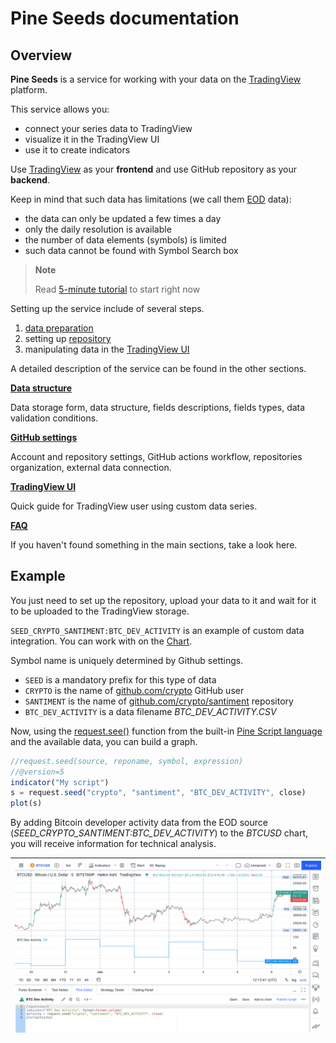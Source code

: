 [faq]: /faq.md
[guide_data]: /guide/data.md
[guide_repo]: /guide/repo.md 
[guide_ui]: /guide/ui.md
[ui_chart_pine]: /images/ui_chart_pine_btc.png
[github_user]: https://github.com/crypto
[github_repo]: https://github.com/crypto/santiment
[tv_chart]: https://tradingview.com/chart
[pine_docs]: https://www.tradingview.com/pine-script-docs/en/v5/index.html
[pine_refs]: https://www.tradingview.com/pine-script-reference/v5/#fun_request{dot}seed
[solution_eod]: https://www.tradingview.com/support/solutions/43000474958-i-see-only-eod-data-for-dxy-symbol-and-no-real-time/

# Pine Seeds documentation

## Overview

__Pine Seeds__ is a service for working with your data on the [TradingView](https://tradingview.com) platform.

This service allows you:

- connect your series data to TradingView
- visualize it in the TradingView UI
- use it to create indicators

Use [TradingView](https://tradingview.com) as your __frontend__ and use GitHub repository as your __backend__. 

Keep in mind that such data has limitations (we call them [EOD][solution_eod] data):

- the data can only be updated a few times a day
- only the daily resolution is available
- the number of data elements (symbols) is limited
- such data cannot be found with Symbol Search box

> __Note__
> 
> Read [5-minute tutorial](tutorial.md) to start right now

Setting up the service include of several steps.

1. [data preparation][guide_data]
1. setting up [repository][guide_repo]
1. manipulating data in the [TradingView UI][guide_ui]

A detailed description of the service can be found in the other sections.

__[Data structure][guide_data]__

Data storage form, data structure, fields descriptions, fields types, data validation conditions.

__[GitHub settings][guide_repo]__

Account and repository settings, GitHub actions workflow, repositories organization, external data connection.

__[TradingView UI][guide_ui]__

Quick guide for TradingView user using custom data series.

__[FAQ][faq]__

If you haven't found something in the main sections, take a look here.

## Example

You just need to set up the repository, upload your data to it and wait for it to be uploaded to the TradingView storage.

`SEED_CRYPTO_SANTIMENT:BTC_DEV_ACTIVITY` is an example of custom data integration. You can work with on the [Chart][tv_chart].

Symbol name is uniquely determined by Github settings.

- `SEED` is a mandatory prefix for this type of data
- `CRYPTO` is the name of [github.com/crypto][github_user] GitHub user
- `SANTIMENT` is the name of [github.com/crypto/santiment][github_repo] repository
- `BTC_DEV_ACTIVITY` is a data filename _BTC_DEV_ACTIVITY.CSV_

Now, using the [request.see()][pine_refs] function from the built-in [Pine Script language][pine_docs] and the available data, you can build a graph.

```js
//request.seed(source, reponame, symbol, expression)
//@version=5
indicator("My script")
s = request.seed("crypto", "santiment", "BTC_DEV_ACTIVITY", close)
plot(s)
```

By adding Bitcoin developer activity data from the EOD source (_SEED_CRYPTO_SANTIMENT:BTC_DEV_ACTIVITY_) to the _BTCUSD_ chart, you will receive information for technical analysis.

|![ui_chart_pine]|
|-|
